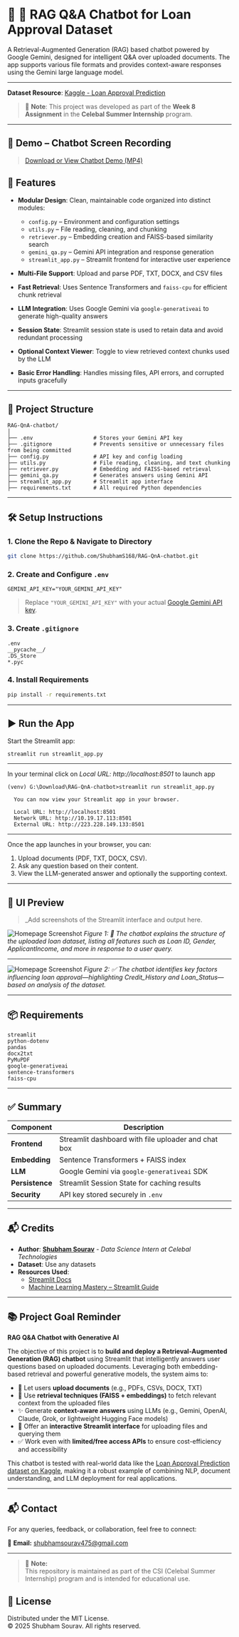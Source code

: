 # 📄 🤖 RAG Q&A Chatbot for Loan Approval Dataset

A Retrieval-Augmented Generation (RAG) based chatbot powered by Google Gemini, designed for intelligent Q&A over uploaded documents. The app supports various file formats and provides context-aware responses using the Gemini large language model.

---

**Dataset Resource**: [Kaggle - Loan Approval Prediction](https://www.kaggle.com/datasets/sonalisingh1411/loan-approval-prediction?select=Training+Dataset.csv)


> 📌 **Note**: This project was developed as part of the **Week 8 Assignment** in the **Celebal Summer Internship** program.

---

## 🎥 Demo – Chatbot Screen Recording

> [Download or View Chatbot Demo (MP4)](demo/chatbot_demo.mp4)

## 🚀 Features

- **Modular Design**: Clean, maintainable code organized into distinct modules:
  - `config.py` – Environment and configuration settings  
  - `utils.py` – File reading, cleaning, and chunking  
  - `retriever.py` – Embedding creation and FAISS-based similarity search  
  - `gemini_qa.py` – Gemini API integration and response generation  
  - `streamlit_app.py` – Streamlit frontend for interactive user experience  


- **Multi-File Support**: Upload and parse PDF, TXT, DOCX, and CSV files  
- **Fast Retrieval**: Uses Sentence Transformers and `faiss-cpu` for efficient chunk retrieval  
- **LLM Integration**: Uses Google Gemini via `google-generativeai` to generate high-quality answers  
- **Session State**: Streamlit session state is used to retain data and avoid redundant processing  
- **Optional Context Viewer**: Toggle to view retrieved context chunks used by the LLM  
- **Basic Error Handling**: Handles missing files, API errors, and corrupted inputs gracefully  

---

## 📁 Project Structure

```
RAG-QnA-chatbot/
│
├── .env                   # Stores your Gemini API key
├── .gitignore             # Prevents sensitive or unnecessary files from being committed
├── config.py              # API key and config loading
├── utils.py               # File reading, cleaning, and text chunking
├── retriever.py           # Embedding and FAISS-based retrieval
├── gemini_qa.py           # Generates answers using Gemini API
├── streamlit_app.py       # Streamlit app interface
├── requirements.txt       # All required Python dependencies
```

---




## 🛠️ Setup Instructions

### 1. Clone the Repo & Navigate to Directory

```bash
git clone https://github.com/ShubhamS168/RAG-QnA-chatbot.git
```

### 2. Create and Configure `.env`

```env
GEMINI_API_KEY="YOUR_GEMINI_API_KEY"
```

> Replace `"YOUR_GEMINI_API_KEY"` with your actual [Google Gemini API key](https://aistudio.google.com/app/apikey).

### 3. Create `.gitignore`

```gitignore
.env
__pycache__/
.DS_Store
*.pyc
```

### 4. Install Requirements

```bash
pip install -r requirements.txt
```

---

## ▶️ Run the App

Start the Streamlit app:

```bash
streamlit run streamlit_app.py
```

---
In your terminal click on *Local URL: http://localhost:8501* to launch app
```
(venv) G:\Download\RAG-QnA-chatbot>streamlit run streamlit_app.py

  You can now view your Streamlit app in your browser.

  Local URL: http://localhost:8501
  Network URL: http://10.19.17.113:8501
  External URL: http://223.228.149.133:8501
```
---
Once the app launches in your browser, you can:

1. Upload documents (PDF, TXT, DOCX, CSV).
2. Ask any question based on their content.
3. View the LLM-generated answer and optionally the supporting context.

---


## 📸 UI Preview

> _Add screenshots of the Streamlit interface and output here.

![Homepage Screenshot](demo/brief_explanation.png)
*Figure 1: 🧾 The chatbot explains the structure of the uploaded loan dataset, listing all features such as Loan ID, Gender, ApplicantIncome, and more in response to a user query.*

---
![Homepage Screenshot](demo/imp_factor.png)
*Figure 2: ✅ The chatbot identifies key factors influencing loan approval—highlighting Credit_History and Loan_Status—based on analysis of the dataset.*

---

## 📦 Requirements

```
streamlit
python-dotenv
pandas
docx2txt
PyMuPDF
google-generativeai
sentence-transformers
faiss-cpu
```

---

## ✅ Summary

| Component       | Description                                          |
|----------------|------------------------------------------------------|
| **Frontend**    | Streamlit dashboard with file uploader and chat box |
| **Embedding**   | Sentence Transformers + FAISS index                 |
| **LLM**         | Google Gemini via `google-generativeai` SDK        |
| **Persistence** | Streamlit Session State for caching results         |
| **Security**    | API key stored securely in `.env`                   |

---

## 📬 Credits

- **Author**: [**Shubham Sourav**](https://github.com/ShubhamS168) - *Data Science Intern at Celebal Technologies*
- **Dataset**: Use any datasets
- **Resources Used**:
  - [Streamlit Docs](https://docs.streamlit.io/)
  - [Machine Learning Mastery – Streamlit Guide](https://machinelearningmastery.com/how-to-quickly-deploy-machine-learning-models-streamlit/)


---


## 📚 Project Goal Reminder

**RAG Q&A Chatbot with Generative AI**

The objective of this project is to **build and deploy a Retrieval-Augmented Generation (RAG) chatbot** using Streamlit that intelligently answers user questions based on uploaded documents. Leveraging both embedding-based retrieval and powerful generative models, the system aims to:

- 📁 Let users **upload documents** (e.g., PDFs, CSVs, DOCX, TXT)
- 🧠 Use **retrieval techniques (FAISS + embeddings)** to fetch relevant context from the uploaded files
- ✨ Generate **context-aware answers** using LLMs (e.g., Gemini, OpenAI, Claude, Grok, or lightweight Hugging Face models)
- 💬 Offer an **interactive Streamlit interface** for uploading files and querying them
- ✅ Work even with **limited/free access APIs** to ensure cost-efficiency and accessibility

This chatbot is tested with real-world data like the [Loan Approval Prediction dataset on Kaggle](https://www.kaggle.com/datasets/sonalisingh1411/loan-approval-prediction?select=Training+Dataset.csv), making it a robust example of combining NLP, document understanding, and LLM deployment for real applications.


---

## 📬 Contact

For any queries, feedback, or collaboration, feel free to connect:

📧 **Email:** [shubhamsourav475@gmail.com](mailto:shubhamsourav475@gmail.com)

---

> 📝 **Note:**  
> This repository is maintained as part of the CSI (Celebal Summer Internship) program and is intended for educational use.

## 🪪 License

Distributed under the MIT License.  
© 2025 Shubham Sourav. All rights reserved.
